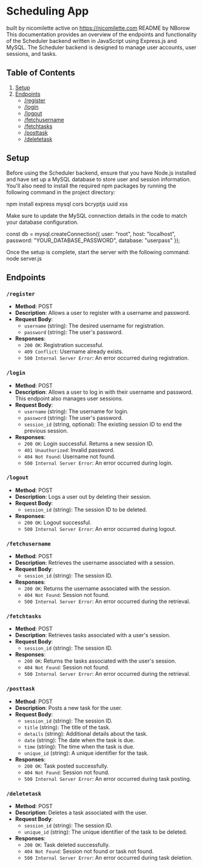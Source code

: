 # Scheduling App

built by nicomilette
active on https://nicomilette.com
README by NBorow
This documentation provides an overview of the endpoints and functionality of the Scheduler backend written in JavaScript using Express.js and MySQL. The Scheduler backend is designed to manage user accounts, user sessions, and tasks.

## Table of Contents
1. [Setup](#setup)
2. [Endpoints](#endpoints)
   - [/register](#register)
   - [/login](#login)
   - [/logout](#logout)
   - [/fetchusername](#fetchusername)
   - [/fetchtasks](#fetchtasks)
   - [/posttask](#posttask)
   - [/deletetask](#deletetask)

## Setup <a name="setup"></a>

Before using the Scheduler backend, ensure that you have Node.js installed and have set up a MySQL database to store user and session information. You'll also need to install the required npm packages by running the following command in the project directory:

npm install express mysql cors bcryptjs uuid xss

Make sure to update the MySQL connection details in the code to match your database configuration.

const db = mysql.createConnection({
    user: "root",
    host: "localhost",
    password: "YOUR_DATABASE_PASSWORD",
    database: "userpass"
});  

Once the setup is complete, start the server with the following command:
node server.js

## Endpoints

### `/register`

- **Method**: POST
- **Description**: Allows a user to register with a username and password.
- **Request Body**:
  - `username` (string): The desired username for registration.
  - `password` (string): The user's password.
- **Responses**:
  - `200 OK`: Registration successful.
  - `409 Conflict`: Username already exists.
  - `500 Internal Server Error`: An error occurred during registration.

### `/login`

- **Method**: POST
- **Description**: Allows a user to log in with their username and password. This endpoint also manages user sessions.
- **Request Body**:
  - `username` (string): The username for login.
  - `password` (string): The user's password.
  - `session_id` (string, optional): The existing session ID to end the previous session.
- **Responses**:
  - `200 OK`: Login successful. Returns a new session ID.
  - `401 Unauthorized`: Invalid password.
  - `404 Not Found`: Username not found.
  - `500 Internal Server Error`: An error occurred during login.

### `/logout`

- **Method**: POST
- **Description**: Logs a user out by deleting their session.
- **Request Body**:
  - `session_id` (string): The session ID to be deleted.
- **Responses**:
  - `200 OK`: Logout successful.
  - `500 Internal Server Error`: An error occurred during logout.

### `/fetchusername`

- **Method**: POST
- **Description**: Retrieves the username associated with a session.
- **Request Body**:
  - `session_id` (string): The session ID.
- **Responses**:
  - `200 OK`: Returns the username associated with the session.
  - `404 Not Found`: Session not found.
  - `500 Internal Server Error`: An error occurred during the retrieval.

### `/fetchtasks`

- **Method**: POST
- **Description**: Retrieves tasks associated with a user's session.
- **Request Body**:
  - `session_id` (string): The session ID.
- **Responses**:
  - `200 OK`: Returns the tasks associated with the user's session.
  - `404 Not Found`: Session not found.
  - `500 Internal Server Error`: An error occurred during the retrieval.

### `/posttask`

- **Method**: POST
- **Description**: Posts a new task for the user.
- **Request Body**:
  - `session_id` (string): The session ID.
  - `title` (string): The title of the task.
  - `details` (string): Additional details about the task.
  - `date` (string): The date when the task is due.
  - `time` (string): The time when the task is due.
  - `unique_id` (string): A unique identifier for the task.
- **Responses**:
  - `200 OK`: Task posted successfully.
  - `404 Not Found`: Session not found.
  - `500 Internal Server Error`: An error occurred during task posting.

### `/deletetask`

- **Method**: POST
- **Description**: Deletes a task associated with the user.
- **Request Body**:
  - `session_id` (string): The session ID.
  - `unique_id` (string): The unique identifier of the task to be deleted.
- **Responses**:
  - `200 OK`: Task deleted successfully.
  - `404 Not Found`: Session not found or task not found.
  - `500 Internal Server Error`: An error occurred during task deletion.
